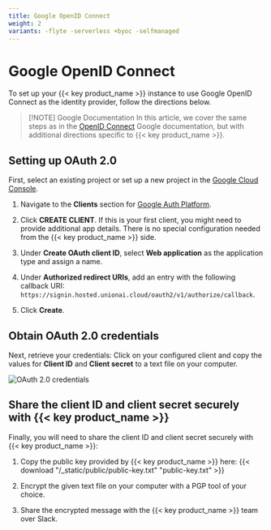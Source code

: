 ```yaml
---
title: Google OpenID Connect
weight: 2
variants: -flyte -serverless +byoc -selfmanaged
---
```


# Google OpenID Connect

To set up your {{< key product_name >}} instance to use Google OpenID Connect as the identity provider, follow the directions below.

> [!NOTE] Google Documentation
> In this article, we cover the same steps as in the
> [OpenID Connect](https://developers.google.com/identity/openid-connect/openid-connect) Google documentation,
> but with additional directions specific to {{< key product_name >}}.

## Setting up OAuth 2.0

First, select an existing project or set up a new project in the
[Google Cloud Console](https://console.cloud.google.com).

1. Navigate to the **Clients** section for [Google Auth Platform](https://console.cloud.google.com/auth/).

2. Click **CREATE CLIENT**. If this is your first client, you might need to provide additional app details. There is no special configuration needed from the {{< key product_name >}} side.

3. Under **Create OAuth client ID**, select **Web application** as the application type and assign a name.

4. Under **Authorized redirect URIs**, add an entry with the following callback URI:
   `https://signin.hosted.unionai.cloud/oauth2/v1/authorize/callback`.

5. Click **Create**.

## Obtain OAuth 2.0 credentials

Next, retrieve your credentials: Click on your configured client and copy the values for **Client ID** and **Client secret** to a text file on your computer.

![OAuth 2.0 credentials](/_static/images/user-guide/data-plane-setup/single-sign-on-setup/google-oidc/oauth-credentials.png)

## Share the client ID and client secret securely with {{< key product_name >}}

Finally, you will need to share the client ID and client secret securely with {{< key product_name >}}:

1. Copy the public key provided by {{< key product_name >}} here:
   {{< download "/_static/public/public-key.txt" "public-key.txt" >}}

2. Encrypt the given text file on your computer with a PGP tool of your choice.

3. Share the encrypted message with the {{< key product_name >}} team over Slack.
